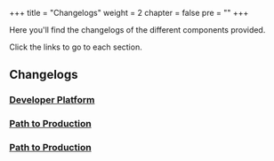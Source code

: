 +++
title = "Changelogs"
weight = 2
chapter = false
pre = ""
+++

Here you'll find the changelogs of the different components provided.

Click the links to go to each section.

## Changelogs

### [Developer Platform](developer-platform.md)

### [Path to Production](p2p.md)

### [Path to Production](corectl.md)

